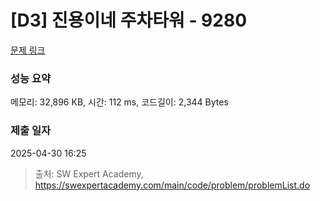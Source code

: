 # [D3] 진용이네 주차타워 - 9280 

[문제 링크](https://swexpertacademy.com/main/code/problem/problemDetail.do?contestProbId=AW9j74FacD0DFAUY) 

### 성능 요약

메모리: 32,896 KB, 시간: 112 ms, 코드길이: 2,344 Bytes

### 제출 일자

2025-04-30 16:25



> 출처: SW Expert Academy, https://swexpertacademy.com/main/code/problem/problemList.do